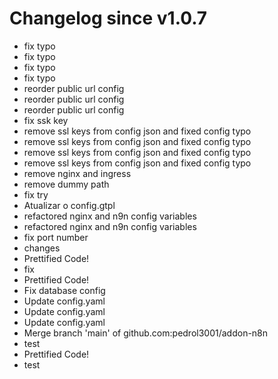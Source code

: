# Changelog since v1.0.7
- fix typo 
- fix typo 
- fix typo 
- fix typo 
- reorder public url config 
- reorder public url config 
- reorder public url config 
- fix ssk key 
- remove ssl keys from config json and fixed config typo 
- remove ssl keys from config json and fixed config typo 
- remove ssl keys from config json and fixed config typo 
- remove ssl keys from config json and fixed config typo 
- remove nginx and ingress 
- remove dummy path 
- fix try 
- Atualizar o config.gtpl 
- refactored nginx and n9n config variables 
- refactored nginx and n9n config variables 
- fix port number 
- changes 
- Prettified Code! 
- fix 
- Prettified Code! 
- Fix database config 
- Update config.yaml 
- Update config.yaml 
- Update config.yaml 
- Merge branch 'main' of github.com:pedrol3001/addon-n8n 
- test 
- Prettified Code! 
- test 
